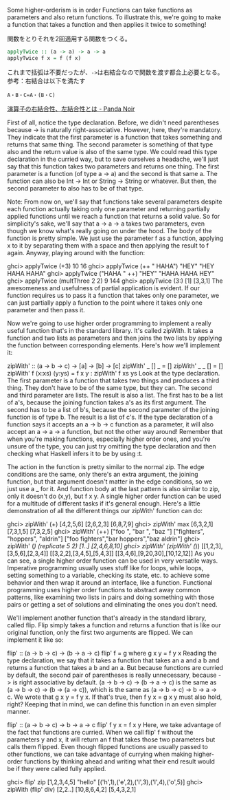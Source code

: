 Some higher-orderism is in order
Functions can take functions as parameters and also return functions. To illustrate this, we're going to make a function that takes a function and then applies it twice to something!

関数をとりそれを2回適用する関数をつくる。
```haskell
applyTwice :: (a -> a) -> a -> a
applyTwice f x = f (f x)
```
これまで括弧は不要だったが、`->`は右結合なので関数を渡す都合上必要となる。
参考：右結合は以下を満たす
```
A・B・C=A・(B・C)
```
[演算子の右結合性、左結合性とは - Panda Noir](https://www.pandanoir.info/entry/2016/06/26/115235)

First of all, notice the type declaration. Before, we didn't need parentheses because -> is naturally right-associative. However, here, they're mandatory. They indicate that the first parameter is a function that takes something and returns that same thing. The second parameter is something of that type also and the return value is also of the same type. We could read this type declaration in the curried way, but to save ourselves a headache, we'll just say that this function takes two parameters and returns one thing. The first parameter is a function (of type a -> a) and the second is that same a. The function can also be Int -> Int or String -> String or whatever. But then, the second parameter to also has to be of that type.

Note: From now on, we'll say that functions take several parameters despite each function actually taking only one parameter and returning partially applied functions until we reach a function that returns a solid value. So for simplicity's sake, we'll say that a -> a -> a takes two parameters, even though we know what's really going on under the hood.
The body of the function is pretty simple. We just use the parameter f as a function, applying x to it by separating them with a space and then applying the result to f again. Anyway, playing around with the function:

ghci> applyTwice (+3) 10
16
ghci> applyTwice (++ " HAHA") "HEY"
"HEY HAHA HAHA"
ghci> applyTwice ("HAHA " ++) "HEY"
"HAHA HAHA HEY"
ghci> applyTwice (multThree 2 2) 9
144
ghci> applyTwice (3:) [1]
[3,3,1]
The awesomeness and usefulness of partial application is evident. If our function requires us to pass it a function that takes only one parameter, we can just partially apply a function to the point where it takes only one parameter and then pass it.

Now we're going to use higher order programming to implement a really useful function that's in the standard library. It's called zipWith. It takes a function and two lists as parameters and then joins the two lists by applying the function between corresponding elements. Here's how we'll implement it:

zipWith' :: (a -> b -> c) -> [a] -> [b] -> [c]
zipWith' _ [] _ = []
zipWith' _ _ [] = []
zipWith' f (x:xs) (y:ys) = f x y : zipWith' f xs ys
Look at the type declaration. The first parameter is a function that takes two things and produces a third thing. They don't have to be of the same type, but they can. The second and third parameter are lists. The result is also a list. The first has to be a list of a's, because the joining function takes a's as its first argument. The second has to be a list of b's, because the second parameter of the joining function is of type b. The result is a list of c's. If the type declaration of a function says it accepts an a -> b -> c function as a parameter, it will also accept an a -> a -> a function, but not the other way around! Remember that when you're making functions, especially higher order ones, and you're unsure of the type, you can just try omitting the type declaration and then checking what Haskell infers it to be by using :t.

The action in the function is pretty similar to the normal zip. The edge conditions are the same, only there's an extra argument, the joining function, but that argument doesn't matter in the edge conditions, so we just use a _ for it. And function body at the last pattern is also similar to zip, only it doesn't do (x,y), but f x y. A single higher order function can be used for a multitude of different tasks if it's general enough. Here's a little demonstration of all the different things our zipWith' function can do:

ghci> zipWith' (+) [4,2,5,6] [2,6,2,3]
[6,8,7,9]
ghci> zipWith' max [6,3,2,1] [7,3,1,5]
[7,3,2,5]
ghci> zipWith' (++) ["foo ", "bar ", "baz "] ["fighters", "hoppers", "aldrin"]
["foo fighters","bar hoppers","baz aldrin"]
ghci> zipWith' (*) (replicate 5 2) [1..]
[2,4,6,8,10]
ghci> zipWith' (zipWith' (*)) [[1,2,3],[3,5,6],[2,3,4]] [[3,2,2],[3,4,5],[5,4,3]]
[[3,4,6],[9,20,30],[10,12,12]]
As you can see, a single higher order function can be used in very versatile ways. Imperative programming usually uses stuff like for loops, while loops, setting something to a variable, checking its state, etc. to achieve some behavior and then wrap it around an interface, like a function. Functional programming uses higher order functions to abstract away common patterns, like examining two lists in pairs and doing something with those pairs or getting a set of solutions and eliminating the ones you don't need.

We'll implement another function that's already in the standard library, called flip. Flip simply takes a function and returns a function that is like our original function, only the first two arguments are flipped. We can implement it like so:

flip' :: (a -> b -> c) -> (b -> a -> c)
flip' f = g
    where g x y = f y x
Reading the type declaration, we say that it takes a function that takes an a and a b and returns a function that takes a b and an a. But because functions are curried by default, the second pair of parentheses is really unnecessary, because -> is right associative by default. (a -> b -> c) -> (b -> a -> c) is the same as (a -> b -> c) -> (b -> (a -> c)), which is the same as (a -> b -> c) -> b -> a -> c. We wrote that g x y = f y x. If that's true, then f y x = g x y must also hold, right? Keeping that in mind, we can define this function in an even simpler manner.

flip' :: (a -> b -> c) -> b -> a -> c
flip' f y x = f x y
Here, we take advantage of the fact that functions are curried. When we call flip' f without the parameters y and x, it will return an f that takes those two parameters but calls them flipped. Even though flipped functions are usually passed to other functions, we can take advantage of currying when making higher-order functions by thinking ahead and writing what their end result would be if they were called fully applied.

ghci> flip' zip [1,2,3,4,5] "hello"
[('h',1),('e',2),('l',3),('l',4),('o',5)]
ghci> zipWith (flip' div) [2,2..] [10,8,6,4,2]
[5,4,3,2,1]